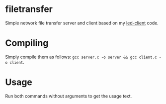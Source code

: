 # filetransfer
Simple network file transfer server and client based on my [led-client](https://github.com/duckyondiscord/led-client) code.

# Compiling
Simply compile them as follows: `gcc server.c -o server && gcc client.c -o client`.

# Usage

Run both commands without arguments to get the usage text.
